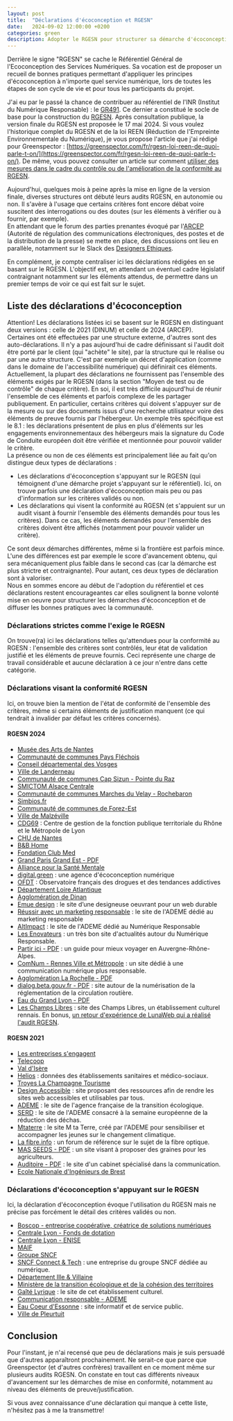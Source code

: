 ```yaml
---
layout: post
title:  "Déclarations d'écoconception et RGESN"
date:   2024-09-02 12:00:00 +0200
categories: green
description: Adopter le RGESN pour structurer sa démarche d'écoconception
---
```


Derrière le signe "RGESN" se cache le Référentiel Général de l'Ecoconception des Services Numériques. Sa vocation est de proposer un recueil de bonnes pratiques permettant d'appliquer les principes d'écoconception à n'importe quel service numérique, lors de toutes les étapes de son cycle de vie et pour tous les participants du projet.    
   
J'ai eu par le passé la chance de contribuer au référentiel de l'INR (Institut du Numérique Responsable) : le [GR491](https://gr491.isit-europe.org/). Ce dernier a constitué le socle de base pour la construction du [RGESN](https://www.arcep.fr/mes-demarches-et-services/entreprises/fiches-pratiques/referentiel-general-ecoconception-services-numeriques.html). Après consultation publique, la version finale du RGESN est proposée le 17 mai 2024. Si vous voulez l'historique complet du RGESN et de la loi REEN (Réduction de l'Empreinte Environnementale du Numérique), je vous propose l'article que j'ai rédigé pour Greenspector : [https://greenspector.com/fr/rgesn-loi-reen-de-quoi-parle-t-on/](https://greenspector.com/fr/rgesn-loi-reen-de-quoi-parle-t-on/). De même, vous pouvez consulter un article sur comment [utiliser des mesures dans le cadre du contrôle ou de l'amélioration de la conformité au RGESN](https://greenspector.com/fr/greenspector-studio-et-rgesn/). 
   
Aujourd'hui, quelques mois à peine après la mise en ligne de la version finale, diverses structures ont débuté leurs audits RGESN, en autonomie ou non. Il s'avère à l'usage que certains critères font encore débat voire suscitent des interrogations ou des doutes (sur les éléments à vérifier ou à fournir, par exemple).  
En attendant que le forum des parties prenantes évoqué par l'[ARCEP](https://www.arcep.fr/) (Autorité de régulation des communications électroniques, des postes et de la distribution de la presse) se mette en place, des discussions ont lieu en parallèle, notamment sur le Slack des [Designers Ethiques](https://beta.designersethiques.org/fr).   
   
En complément, je compte centraliser ici les déclarations rédigées en se basant sur le RGESN. L'objectif est, en attendant un éventuel cadre législatif contraignant notamment sur les éléments attendus, de permettre dans un premier temps de voir ce qui est fait sur le sujet.   
    
## Liste des déclarations d'écoconception
Attention! Les déclarations listées ici se basent sur le RGESN en distinguant deux versions : celle de 2021 (DINUM) et celle de 2024 (ARCEP).   
Certaines ont été effectuées par une structure externe, d'autres sont des auto-déclarations. Il n'y a pas aujourd'hui de cadre définissant si l'audit doit être porté par le client (qui "achète" le site), par la structure qui le réalise ou par une autre structure. C'est par exemple un décret d'application (comme dans le domaine de l'accessibilité numérique) qui définirait ces éléments.       
Actuellement, la plupart des déclarations ne fournissent pas l'ensemble des éléments exigés par le RGESN (dans la section "Moyen de test ou de contrôle" de chaque critère). En soi, il est très difficile aujourd'hui de réunir l'ensemble de ces éléments et parfois complexe de les partager publiquement. En particulier, certains critères qui doivent s'appuyer sur de la mesure ou sur des documents issus d'une recherche utilisateur voire des éléments de preuve fournis par l'hébergeur. Un exemple très spécifique est le 8.1 : les déclarations présentent de plus en plus d'éléments sur les engagements environnementaux des hébergeurs mais la signature du Code de Conduite européen doit être vérifiée et mentionnée pour pouvoir valider le critère.     
La présence ou non de ces éléments est principalement liée au fait qu'on distingue deux types de déclarations : 
* Les déclarations d'écoconception s'appuyant sur le RGESN (qui témoignent d'une démarche projet s'appuyant sur le référentiel). Ici, on trouve parfois une déclaration d'écoconception mais peu ou pas d'information sur les critères validés ou non.   
* Les déclarations qui visent la conformité au RGESN (et s'appuient sur un audit visant à fournir l'ensemble des éléments demandés pour tous les critères). Dans ce cas, les éléments demandés pour l'ensemble des critères doivent être affichés (notamment pour pouvoir valider un critère).   

Ce sont deux démarches différentes, même si la frontière est parfois mince. L'une des différences est par exemple le score d'avancement obtenu, qui sera mécaniquement plus faible dans le second cas (car la démarche est plus strictre et contraignante). Pour autant, ces deux types de déclaration sont à valoriser.      
Nous en sommes encore au début de l'adoption du référentiel et ces déclarations restent encourageantes car elles soulignent la bonne volonté mise en oeuvre pour structurer les démarches d'écoconception et de diffuser les bonnes pratiques avec la communauté.   

### Déclarations strictes comme l'exige le RGESN
On trouve(ra) ici les déclarations telles qu'attendues pour la conformité au RGESN : l'ensemble des critères sont contrôlés, leur état de validation justifié et les éléments de preuve fournis.
Ceci représente une charge de travail considérable et aucune déclaration à ce jour n'entre dans cette catégorie.

### Déclarations visant la conformité RGESN   
Ici, on trouve bien la mention de l'état de conformité de l'ensemble des critères, même si certains éléments de justification manquent (ce qui tendrait à invalider par défaut les critères concernés).   
     
#### RGESN 2024
* [Musée des Arts de Nantes](https://museedartsdenantes.nantesmetropole.fr/declaration-d-ecoconception/)
* [Communauté de communes Pays Fléchois](https://www.paysflechois.fr/declaration-decoconception/)
* [Conseil départemental des Vosges](https://www.vosges.fr/declaration-decoconception/)
* [Ville de Landerneau](https://www.landerneau.bzh/systeme/declaration-ecoconception/)
* [Communauté de communes Cap Sizun - Pointe du Raz](https://www.cap-sizun.bzh/systeme/declaration-ecoconception/)
* [SMICTOM Alsace Centrale](https://www.smictom-alsacecentrale.fr/systeme/declaration-ecoconception/)
* [Communauté de communes Marches du Velay - Rochebaron](https://www.marchesduvelayrochebaron.fr/declaration-decoconception/)
* [Simbios.fr](https://simbios.fr/declaration-ecoconception)
* [Communauté de communes de Forez-Est](https://www.forez-est.fr/declaration-decoconception/)
* [Ville de Malzéville](https://www.villedemalzeville.fr/declaration-decoconception/)
* [CDG69](https://www.cdg69.fr/declaration-ecoconception) : Centre de gestion de la fonction publique territoriale du Rhône et le Métropole de Lyon
* [CHU de Nantes](https://www.nouvelhopital-chu-nantes.fr/systeme/declaration-ecoconception/)
* [B&B Home](https://bbhome-group.com/declaration-rgesn/)
* [Fondation Club Med](https://amisfondationclubmed.com/declaration-rgesn/)
* [Grand Paris Grand Est - PDF](https://www.grandparisgrandest.fr/app/uploads/2023/11/GPGE-Internet-Ecoconception-Grille-RGESN-2_1.0_20240923.pdf)
* [Alliance pour la Santé Mentale](https://alliance-sante-mentale.org/rgesn/)
* [digital.green](https://digital.green/declaration-rgesn/) : une agence d'écoconception numérique
* [OFDT](https://www.ofdt.fr/ecoconception-2429) : Observatoire français des drogues et des tendances addictives
* [Département Loire Atlantique](https://www.loire-atlantique.fr/44/declaration-d-ecoconception/declaration-d-ecoconception/c_1482025)
* [Agglomération de Dinan](https://www.dinan-agglomeration.fr/declaration-decoconception/)
* [Emue design](https://emue-design.fr/declaration-d-ecoconception) : le site d’une designeuse oeuvrant pour un web durable
* [Réussir avec un marketing responsable](https://reussir-avec-un-marketing-responsable.org/en-savoir-plus-sur-lecoconception-du-site/) : le site de l'ADEME dédié au marketing responsable
* [AltImpact](https://altimpact.fr/ecoconception-du-site/) : le site de l'ADEME dédié au Numérique Responsable
* [Les Enovateurs](https://les-enovateurs.com/eco-conception) : un très bon site d'actualités autour du Numérique Responsable.
* [Partir ici - PDF](https://www.partir-ici.fr/wp-content/uploads/2024/07/audit-rgesn-du-site-partir-ici.pdf) : un guide pour mieux voyager en Auvergne-Rhône-Alpes.
* [ComNum - Rennes Ville et Métropole](https://comnum.rennes.fr/declaration-decoconception/) : un site dédié à une communication numérique plus responsable. 
* [Agglomération La Rochelle - PDF](https://www.agglo-larochelle.fr/documents/10839/10306270/agglo_larochelle_rgesn_2024_declaration_ecoconception.pdf) 
* [dialog.beta.gouv.fr - PDF](https://dialog.beta.gouv.fr/files/2024-06-03%20-%20Audit%20RGESN%20DiaLog.pdf) : site autour de la numérisation de la réglementation de la circulation routière. 
* [Eau du Grand Lyon - PDF](https://www.eaudugrandlyon.com/wp-content/uploads/2025/01/EGL-Audit-RGESN.pdf) 
* [Les Champs Libres](https://www.leschampslibres.fr/eco-conception#declaration) : site des Champs Libres, un établissement culturel rennais. En bonus, [un retour d'expérience de LunaWeb qui a réalisé l'audit RGESN](https://www.lunaweb.fr/actualites/blog/retour-d-experience-les-champs-libres-et-le-rgesn/).
   
#### RGESN 2021
* [Les entreprises s'engagent](https://lesentreprises-sengagent.gouv.fr/eco-conception)
* [Telecoop](https://telecoop.fr/ecoconception)
* [Val d'Isère](https://www.valdisere.com/val-disere/demarche-eco-responsable/declaration-ecoconception/)
* [Helios](https://www.helios.ars.sante.fr/eco-conception) : données des établissements sanitaires et médico-sociaux.
* [Troyes La Champagne Tourisme](https://www.troyeslachampagne.com/organisez-votre-sejour/troyes-la-champagne-tourisme/nos-demarche-eco-responsables/declaration-decoconception/)
* [Design Accessible](https://design-accessible.fr/ecoconception) : site proposant des ressources afin de rendre les sites web accessibles et utilisables par tous. 
* [ADEME](https://www.ademe.fr/une-logique-d-ecoconception/) : le site de l'agence française de la transition écologique.
* [SERD](https://serd.ademe.fr/ecoconception/) : le site de l'ADEME consacré à la semaine européenne de la réduction des déchas. 
* [Mtaterre](https://mtaterre.fr/ecoconception/) : le site M ta Terre, créé par l'ADEME pour sensibiliser et accompagner les jeunes sur le changement climatique. 
* [La fibre.info](https://lafibre.info/forum/ecoconception/) : un forum de référence sur le sujet de la fibre optique. 
* [MAS SEEDS - PDF](https://masseeds.com/wp-content/uploads/2024/04/rgesn-audit-mas-seeds-avril-2024-min.pdf) : un site visant à proposer des graines pour les agriculteurs. 
* [Auditoire - PDF](https://www.auditoire.com/wp-content/uploads/2023/05/sustainability-audit-result-for-auditoire-in-french-rgesn-may-2023.pdf) : le site d'un cabinet spécialisé dans la communication. 
* [Ecole Nationale d'Ingénieurs de Brest](https://www.enib.fr/declaration-ecoconception/)

### Déclarations d'écoconception s'appuyant sur le RGESN
Ici, la déclaration d'écoconception évoque l'utilisation du RGESN mais ne précise pas forcément le détail des critères validés ou non.
* [Boscop - entreprise coopérative, créatrice de solutions numériques](https://boscop.fr/site-web-ecoconcu/)
* [Centrale Lyon - Fonds de dotation](https://mecenat.ec-lyon.fr/declaration-ecoconception)
* [Centrale Lyon - ENISE](https://enise.ec-lyon.fr/declaration-ecoconception)
* [MAIF](https://www.maif.fr/declaration-ecoconception)
* [Groupe SNCF](https://www.groupe-sncf.com/fr/information/eco-conception)
* [SNCF Connect & Tech](https://www.sncf-connect-tech.fr/notre-demarche-eco-conception/) : une entreprise du groupe SNCF dédiée au numérique. 
* [Département Ille & Villaine](https://www.ille-et-vilaine.fr/declaration-ecoconception)
* [Ministère de la transition écologique et de la cohésion des territoires](https://www.ecologie.gouv.fr/ecoconception) 
* [Gaîté Lyrique](https://www.gaite-lyrique.net/politique-rse) : le site de cet établissement culturel. 
* [Communication responsable - ADEME](https://communication-responsable.ademe.fr/en-savoir-plus-sur-lecoconception-du-site)
* [Eau Coeur d'Essonne](https://www.eaucoeurdessonne.fr/declaration-decoconception/) : site informatif et de service public.
* [Ville de Pleurtuit](https://www.pleurtuit.com/systeme/declaration-ecoconception/#) 

## Conclusion
Pour l'instant, je n'ai recensé que peu de déclarations mais je suis persuadé que d'autres apparaîtront prochainement. Ne serait-ce que parce que Greenspector (et d'autres confrères) travaillent en ce moment même sur plusieurs audits RGESN. On constate en tout cas différents niveaux d'avancement sur les démarches de mise en conformité, notamment au niveau des éléments de preuve/justification.      

Si vous avez connaissance d'une déclaration qui manque à cette liste, n'hésitez pas à me la transmettre!  